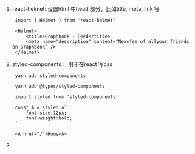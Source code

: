 1. react-helmet: 设置html 中head 部分，比如title, meta, link 等

        import { Helmet } from 'react-helmet'

        <Helmet>
            <title>Graphbook - Feed</title>
            <meta name="description" content="Newsfee of allyour friends on Graphbook" />
        </Helmet>

2. styled-components： 用于在react 写css 

        yarn add styled-components

        yarn add @types/styled-components

        import styled from 'styled-components'

        const A = styled.a`
            font-size:12px;
            font-weight:bold;
        `

        <A href="/">Home<A>

3. 
            
            
     